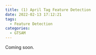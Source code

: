 ```yaml
---
title: (1) April Tag Feature Detection
date: 2022-02-13 17:12:21
tags:
  - Feature Detection
categories:
  - GTSAM
---
```


Coming soon.